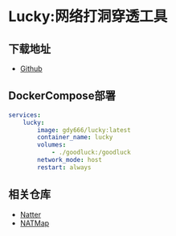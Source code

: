 # Lucky:网络打洞穿透工具
## 下载地址
- [Github](https://github.com/gdy666/lucky)

## DockerCompose部署
```yaml
services:
    lucky:
        image: gdy666/lucky:latest
        container_name: lucky
        volumes:
            - ./goodluck:/goodluck
        network_mode: host
        restart: always
```

## 相关仓库
- [Natter](https://github.com/MikeWang000000/Natter)
- [NATMap](https://github.com/heiher/natmap)